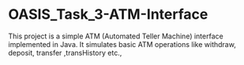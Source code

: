 # OASIS_Task_3-ATM-Interface
This project is a simple ATM (Automated Teller Machine) interface implemented in Java. It simulates basic ATM operations like withdraw, deposit, transfer ,transHistory etc.,
